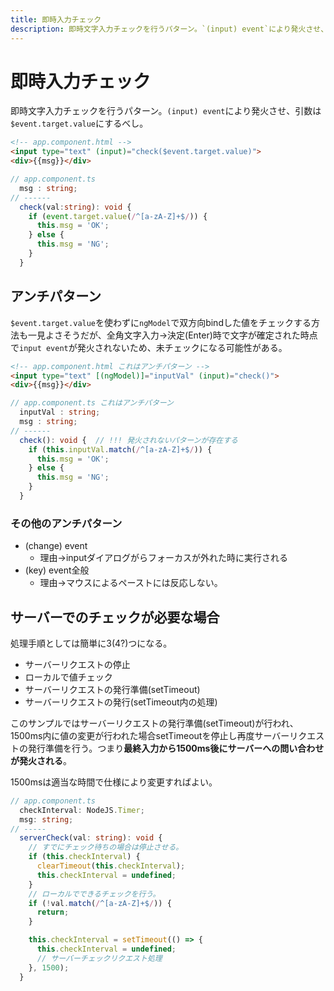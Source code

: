 ```yaml
---
title: 即時入力チェック
description: 即時文字入力チェックを行うパターン。`(input) event`により発火させ、引数は`$event.target.value`にするべし。
---
```


# 即時入力チェック

即時文字入力チェックを行うパターン。`(input) event`により発火させ、引数は`$event.target.value`にするべし。

```html
<!-- app.component.html -->
<input type="text" (input)="check($event.target.value)">
<div>{{msg}}</div>
```

```ts
// app.component.ts
  msg : string;
// ------
  check(val:string): void {
    if (event.target.value(/^[a-zA-Z]+$/)) {
      this.msg = 'OK';
    } else {
      this.msg = 'NG';
    }
  }
```

## アンチパターン

`$event.target.value`を使わずに`ngModel`で双方向bindした値をチェックする方法も一見よさそうだが、全角文字入力→決定(Enter)時で文字が確定された時点で`input event`が発火されないため、未チェックになる可能性がある。

```html
<!-- app.component.html これはアンチパターン -->
<input type="text" [(ngModel)]="inputVal" (input)="check()">
<div>{{msg}}</div>
```

```ts
// app.component.ts これはアンチパターン
  inputVal : string;
  msg : string;
// ------
  check(): void {  // !!! 発火されないパターンが存在する
    if (this.inputVal.match(/^[a-zA-Z]+$/)) {
      this.msg = 'OK';
    } else {
      this.msg = 'NG';
    }
  }
```

### その他のアンチパターン

* (change) event
  * 理由→inputダイアログがらフォーカスが外れた時に実行される
* (key) event全般
  * 理由→マウスによるペーストには反応しない。

## サーバーでのチェックが必要な場合

処理手順としては簡単に3(4?)つになる。

* サーバーリクエストの停止
* ローカルで値チェック
* サーバーリクエストの発行準備(setTimeout)
* サーバーリクエストの発行(setTimeout内の処理)

このサンプルではサーバーリクエストの発行準備(setTimeout)が行われ、1500ms内に値の変更が行われた場合setTimeoutを停止し再度サーバーリクエストの発行準備を行う。つまり**最終入力から1500ms後にサーバーへの問い合わせが発火される**。

1500msは適当な時間で仕様により変更すればよい。

```ts
// app.component.ts
  checkInterval: NodeJS.Timer;
  msg: string;
// -----
  serverCheck(val: string): void {
    // すでにチェック待ちの場合は停止させる。
    if (this.checkInterval) {
      clearTimeout(this.checkInterval);
      this.checkInterval = undefined;
    }
    // ローカルでできるチェックを行う。
    if (!val.match(/^[a-zA-Z]+$/)) {
      return;
    }

    this.checkInterval = setTimeout(() => {
      this.checkInterval = undefined;
      // サーバーチェックリクエスト処理
    }, 1500);
  }
```
